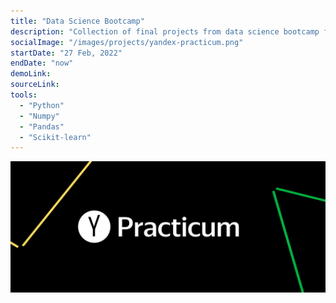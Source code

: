 ```yaml
---
title: "Data Science Bootcamp"
description: "Collection of final projects from data science bootcamp from Yandex Practicum."
socialImage: "/images/projects/yandex-practicum.png"
startDate: "27 Feb, 2022"
endDate: "now"
demoLink:
sourceLink:
tools:
  - "Python"
  - "Numpy"
  - "Pandas"
  - "Scikit-learn"
---
```


![banner](/images/projects/yandex-practicum.png)
